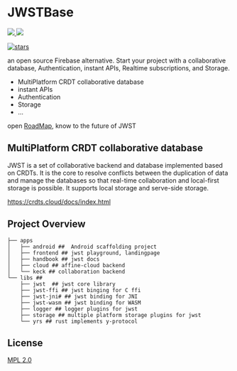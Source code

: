 # JWSTBase

<a href="https://join.slack.com/t/blocksuitedev/shared_invite/zt-1h0zz3b8z-nFpWSu6a6~yId7PxiMcBHA">
  <img src="https://img.shields.io/badge/-Slack-grey?logo=slack">
</a>
<a href="https://twitter.com/BlockSuiteDev">
  <img src="https://img.shields.io/badge/-Twitter-grey?logo=twitter">
</a>

[![stars](https://img.shields.io/github/stars/toeverything/JWSTBase.svg?style=flat&logo=github&colorB=red&label=stars)](https://github.com/toeverything/JWSTBase)

an open source Firebase alternative. Start your project with a collaborative database, Authentication, instant APIs, Realtime subscriptions, and Storage.

-   MultiPlatform CRDT collaborative database
-   instant APIs
-   Authentication
-   Storage
-   ...

open [RoadMap](https://github.com/toeverything/JWST/issues/9), know to the future of JWST

## MultiPlatform CRDT collaborative database

JWST is a set of collaborative backend and database implemented based on CRDTs.
It is the core to resolve conflicts between the duplication of data and manage the databases so that real-time collaboration and local-first storage is possible.
It supports local storage and serve-side storage.

https://crdts.cloud/docs/index.html

## Project Overview

```shell
├── apps
│   ├── android ##  Android scaffolding project
│   ├── frontend ## jwst playground, landingpage
│   ├── handbook ## jwst docs
│   ├── cloud ## affine-cloud backend
│   └── keck ## collaboration backend
└── libs ##
    ├── jwst  ## jwst core library
    ├── jwst-ffi ## jwst binging for C ffi
    ├── jwst-jni# ## jwst binding for JNI
    ├── jwst-wasm ## jwst binding for WASM
    ├── logger ## logger plugins for jwst
    ├── storage ## multiple platform storage plugins for jwst
    └── yrs ## rust implements y-protocol
```

## License

[MPL 2.0](./LICENSE)
